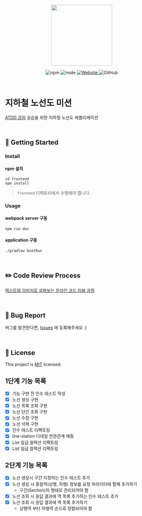 <p align="center">
    <img width="200px;" src="https://raw.githubusercontent.com/woowacourse/atdd-subway-admin-frontend/master/images/main_logo.png"/>
</p>
<p align="center">
  <img alt="npm" src="https://img.shields.io/badge/npm-%3E%3D%205.5.0-blue">
  <img alt="node" src="https://img.shields.io/badge/node-%3E%3D%209.3.0-blue">
  <a href="https://edu.nextstep.camp/c/R89PYi5H" alt="nextstep atdd">
    <img alt="Website" src="https://img.shields.io/website?url=https%3A%2F%2Fedu.nextstep.camp%2Fc%2FR89PYi5H">
  </a>
  <img alt="GitHub" src="https://img.shields.io/github/license/next-step/atdd-subway-admin">
</p>

<br>

# 지하철 노선도 미션

[ATDD 강의](https://edu.nextstep.camp/c/R89PYi5H) 실습을 위한 지하철 노선도 애플리케이션

<br>

## 🚀 Getting Started

### Install

#### npm 설치

```
cd frontend
npm install
```

> `frontend` 디렉토리에서 수행해야 합니다.

### Usage

#### webpack server 구동

```
npm run dev
```

#### application 구동

```
./gradlew bootRun
```

<br>

## ✏️ Code Review Process

[텍스트와 이미지로 살펴보는 온라인 코드 리뷰 과정](https://github.com/next-step/nextstep-docs/tree/master/codereview)

<br>

## 🐞 Bug Report

버그를 발견한다면, [Issues](https://github.com/next-step/atdd-subway-admin/issues) 에 등록해주세요 :)

<br>

## 📝 License

This project is [MIT](https://github.com/next-step/atdd-subway-admin/blob/master/LICENSE.md) licensed.

## 1단계 기능 목록

- [x] 기능 구현 전 인수 테스트 작성
- [x] 노선 생성 구현
- [x] 노선 목록 조회 구현
- [x] 노선 단건 조회 구현
- [x] 노선 수정 구현
- [x] 노선 삭제 구현
- [x] 인수 테스트 리팩토링
- [x] line-station 다대일 연관관계 매핑
- [x] List<LineResponse> 일급 컬렉션 리팩토링
- [x] List<Station> 일급 컬렉션 리팩토링

## 2단계 기능 목록

- [x] 노선 생성시 구간 지정하는 인수 테스트 추가
- [x] 노선 생성 시 종점역(상행, 하행) 정보를 요청 파라미터에 함께 추가하기
    - 구간(Section)의 형태로 관리되어야 함
- [x] 노선 조회 시 응답 결과에 역 목록 추가하는 인수 테스트 추가
- [x] 노선 조회 시 응답 결과에 역 목록 추가하기
    - 상행역 부터 하행역 순으로 정렬되어야 함